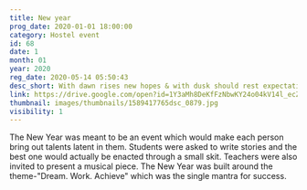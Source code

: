 ```yaml
---
title: New year
prog_date: 2020-01-01 18:00:00
category: Hostel event
id: 68
date: 1
month: 01
year: 2020
reg_date: 2020-05-14 05:50:43
desc_short: With dawn rises new hopes & with dusk should rest expectations . In short, 'Dream. Work. Achieve' should be ideal for a new day in year's terms. 
link: https://drive.google.com/open?id=1Y3aMh8DeKfFzNbwKY24o04kV14l_ecZd
thumbnail: images/thumbnails/1589417765dsc_0879.jpg
visibility: 1
---
```


The New Year was meant to be an event which would make each person bring out talents latent in them. Students were asked to write stories and the best one would actually be enacted through a small skit. Teachers were also invited to present a musical piece.  The New Year was built around the theme-"Dream. Work. Achieve" which was the single mantra for success.